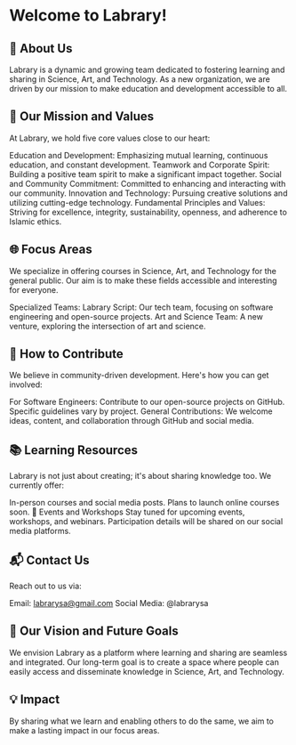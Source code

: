 # Welcome to Labrary!
## 🌟 About Us
Labrary is a dynamic and growing team dedicated to fostering learning and sharing in Science, Art, and Technology. As a new organization, we are driven by our mission to make education and development accessible to all.

## 🔖 Our Mission and Values
At Labrary, we hold five core values close to our heart:

Education and Development: Emphasizing mutual learning, continuous education, and constant development.
Teamwork and Corporate Spirit: Building a positive team spirit to make a significant impact together.
Social and Community Commitment: Committed to enhancing and interacting with our community.
Innovation and Technology: Pursuing creative solutions and utilizing cutting-edge technology.
Fundamental Principles and Values: Striving for excellence, integrity, sustainability, openness, and adherence to Islamic ethics.

## 🌐 Focus Areas
We specialize in offering courses in Science, Art, and Technology for the general public. Our aim is to make these fields accessible and interesting for everyone.

Specialized Teams:
Labrary Script: Our tech team, focusing on software engineering and open-source projects.
Art and Science Team: A new venture, exploring the intersection of art and science.
## 🤝 How to Contribute
We believe in community-driven development. Here's how you can get involved:

For Software Engineers: Contribute to our open-source projects on GitHub. Specific guidelines vary by project.
General Contributions: We welcome ideas, content, and collaboration through GitHub and social media.
## 📚 Learning Resources
Labrary is not just about creating; it's about sharing knowledge too. We currently offer:

In-person courses and social media posts.
Plans to launch online courses soon.
🎤 Events and Workshops
Stay tuned for upcoming events, workshops, and webinars. Participation details will be shared on our social media platforms.

## 📬 Contact Us
Reach out to us via:

Email: labrarysa@gmail.com
Social Media: @labrarysa
## 🚀 Our Vision and Future Goals
We envision Labrary as a platform where learning and sharing are seamless and integrated. Our long-term goal is to create a space where people can easily access and disseminate knowledge in Science, Art, and Technology.

## 💡 Impact
By sharing what we learn and enabling others to do the same, we aim to make a lasting impact in our focus areas.

